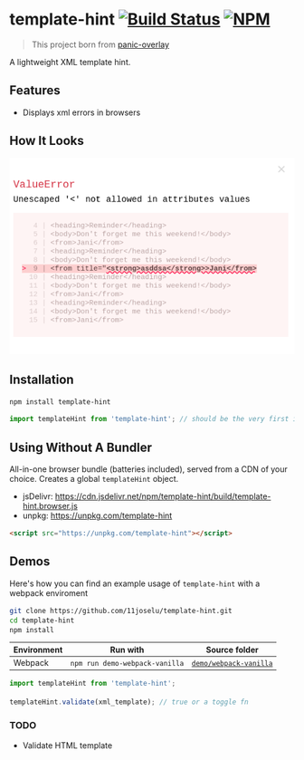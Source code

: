 # template-hint [![Build Status](https://travis-ci.org/11joselu/template-hint.svg?branch=master)](https://travis-ci.org/11joselu/template-hint) [![NPM](https://img.shields.io/npm/v/template-hint.svg)](http://npmjs.com/package/template-hint)

> This project born from [panic-overlay](https://github.com/xpl/panic-overlay)

A lightweight XML template hint.

## Features

- Displays xml errors in browsers

## How It Looks

![Template hint example](/docs/sample.png)

## Installation

```bash
npm install template-hint
```

```javascript
import templateHint from 'template-hint'; // should be the very first import in your app!
```

## Using Without A Bundler

All-in-one browser bundle (batteries included), served from a CDN of your choice. Creates a global `templateHint` object.

- jsDelivr: https://cdn.jsdelivr.net/npm/template-hint/build/template-hint.browser.js
- unpkg: https://unpkg.com/template-hint

```html
<script src="https://unpkg.com/template-hint"></script>
```

## Demos

Here's how you can find an example usage of `template-hint` with a webpack enviroment

```sh
git clone https://github.com/11joselu/template-hint.git
cd template-hint
npm install
```

| Environment | Run with                       | Source folder                                   |
| ----------- | ------------------------------ | ----------------------------------------------- |
| Webpack     | `npm run demo-webpack-vanilla` | [`demo/webpack-vanilla`](/demo/webpack-vanilla) |

```javascript
import templateHint from 'template-hint';

templateHint.validate(xml_template); // true or a toggle fn
```

### TODO

- Validate HTML template
